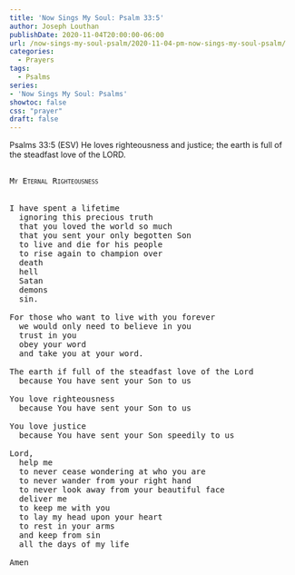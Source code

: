 ```yaml
---
title: 'Now Sings My Soul: Psalm 33:5'
author: Joseph Louthan
publishDate: 2020-11-04T20:00:00-06:00
url: /now-sings-my-soul-psalm/2020-11-04-pm-now-sings-my-soul-psalm/
categories:
  - Prayers
tags:
  - Psalms
series:
- 'Now Sings My Soul: Psalms'
showtoc: false
css: "prayer"
draft: false
---
```

Psalms 33:5 (ESV) He loves righteousness and justice;
the earth is full of the steadfast love of the LORD.
<pre>
<div style="font-variant: small-caps;">
My Eternal Righteousness
</div>
&nbsp;
I have spent a lifetime
  ignoring this precious truth
  that you loved the world so much
  that you sent your only begotten Son
  to live and die for his people
  to rise again to champion over
  death
  hell
  Satan
  demons
  sin.

For those who want to live with you forever
  we would only need to believe in you
  trust in you
  obey your word
  and take you at your word.

The earth if full of the steadfast love of the Lord
  because You have sent your Son to us

You love righteousness
  because You have sent your Son to us

You love justice
  because You have sent your Son speedily to us

Lord,
  help me
  to never cease wondering at who you are
  to never wander from your right hand
  to never look away from your beautiful face
  deliver me
  to keep me with you
  to lay my head upon your heart
  to rest in your arms
  and keep from sin
  all the days of my life

Amen
</pre>